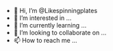 - 👋 Hi, I’m @Likespinningplates
- 👀 I’m interested in ...
- 🌱 I’m currently learning ...
- 💞️ I’m looking to collaborate on ...
- 📫 How to reach me ...

<!---
Likespinningplates/Likespinningplates is a ✨ special ✨ repository because its `README.md` (this file) appears on your GitHub profile.
You can click the Preview link to take a look at your changes.
--->
